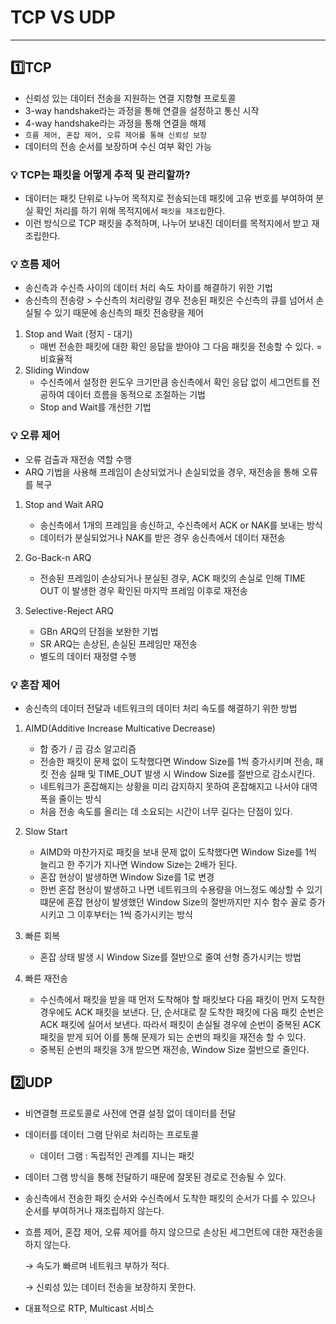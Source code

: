# TCP VS UDP

---

## 1️⃣TCP

- 신뢰성 있는 데이터 전송을 지원하는 연결 지향형 프로토콜
- 3-way handshake라는 과정을 통해 연결을 설정하고 통신 시작
- 4-way handshake라는 과정을 통해 연결을 해제
- `흐름 제어, 혼잡 제어, 오류 제어를 통해 신뢰성 보장`
- 데이터의 전송 순서를 보장하며 수신 여부 확인 가능



### 💡 TCP는 패킷을 어떻게 추적 및 관리할까?

- 데이터는 패킷 단위로 나누어 목적지로 전송되는데 패킷에 고유 번호를 부여하여 분실 확인 처리를 하기 위해 목적지에서 `패킷을 재조립`한다.
- 이런 방식으로 TCP 패킷을 추적하며, 나누어 보내진 데이터를 목적지에서 받고 재조립한다.



### 💡 흐름 제어

- 송신측과 수신측 사이의 데이터 처리 속도 차이를 해결하기 위한 기법
- 송신측의 전송량 > 수신측의 처리량일 경우 전송된 패킷은 수신측의 큐를 넘어서 손실될 수 있기 때문에 송신측의 패킷 전송량을 제어

1. Stop and Wait (정지 - 대기)
    - 매번 전송한 패킷에 대한 확인 응답을 받아야 그 다음 패킷을 전송할 수 있다. = 비효율적
2. Sliding Window
    - 수신측에서 설정한 윈도우 크기만큼 송신측에서 확인 응답 없이 세그먼트를 전공하여 데이터 흐름을 동적으로 조절하는 기법
    - Stop and Wait를 개선한 기법
    
    

### 💡 오류 제어

- 오류 검출과 재전송 역할 수행
- ARQ 기법을 사용해 프레임이 손상되었거나 손실되었을 경우, 재전송을 통해 오류를 복구

1. Stop and Wait ARQ
    - 송신측에서 1개의 프레임을 송신하고, 수신측에서 ACK or NAK를 보내는 방식
    - 데이터가 분실되었거나 NAK를 받은 경우 송신측에서 데이터 재전송

1. Go-Back-n ARQ
    - 전송된 프레임이 손상되거나 분실된 경우, ACK 패킷의 손실로 인해 TIME OUT 이 발생한 경우 확인된 마지막 프레임 이후로 재전송

1. Selective-Reject ARQ
    - GBn ARQ의 단점을 보완한 기법
    - SR ARQ는 손상된, 손실된 프레임만 재전송
    - 별도의 데이터 재정렬 수행
    
    

### 💡 혼잡 제어

- 송신측의 데이터 전달과 네트워크의 데이터 처리 속도를 해결하기 위한 방법

1. AIMD(Additive Increase Multicative Decrease)
    - 합 증가 / 곱 감소 알고리즘
    - 전송한 패킷이 문제 없이 도착했다면 Window Size를 1씩 증가시키며 전송, 패킷 전송 실패 및 TIME_OUT 발생 시 Window Size를 절반으로 감소시킨다.
    - 네트워크가 혼잡해지는 상황을 미리 감지하지 못하여 혼잡해지고 나서야 대역폭을 줄이는 방식
    - 처음 전송 속도를 올리는 데 소요되는 시간이 너무 길다는 단점이 있다.
    
2. Slow Start
    - AIMD와 마찬가지로 패킷을 보내 문제 없이 도착했다면 Window Size를 1씩 늘리고 한 주기가 지나면 Window Size는 2배가 된다.
    - 혼잡 현상이 발생하면 Window Size를 1로 변경
    - 한번 혼잡 현상이 발생하고 나면 네트워크의 수용량을 어느정도 예상할 수 있기 떄문에 혼잡 현상이 발생했던 Window Size의 절반까지만 지수 함수 꼴로 증가시키고 그 이후부터는 1씩 증가시키는 방식
    
3. 빠른 회복
    - 혼잡 상태 발생 시 Window Size를 절반으로 줄여 선형 증가시키는 방법

1. 빠른 재전송
    - 수신측에서 패킷을 받을 때 먼저 도착해야 할 패킷보다 다음 패킷이 먼저 도착한 경우에도 ACK 패킷을 보낸다. 단, 순서대로 잘 도착한 패킷에 다음 패킷 순번은 ACK 패킷에 실어서 보낸다. 따라서 패킷이 손실될 경우에 순번이 중복된 ACK 패킷을 받게 되어 이를 통해 문제가 되는 순번의 패킷을 재전송 할 수 있다.
    - 중복된 순번의 패킷을 3개 받으면 재전송, Window Size 절반으로 줄인다.
    
    

## 2️⃣UDP

- 비연결형 프로토콜로 사전에 연결 설정 없이 데이터를 전달
- 데이터를 데이터 그램 단위로 처리하는 프로토콜
    - 데이터 그램 : 독립적인 관계를 지니는 패킷
- 데이터 그램 방식을 통해 전달하기 때문에 잘못된 경로로 전송될 수 있다.
- 송신측에서 전송한 패킷 순서와 수신측에서 도착한 패킷의 순서가 다를 수 있으나 순서를 부여하거나 재조립하지 않는다.
- 흐름 제어, 혼잡 제어, 오류 제어를 하지 않으므로 손상된 세그먼트에 대한 재전송을 하지 않는다.
  
    → 속도가 빠르며 네트워크 부하가 적다.
    
    → 신뢰성 있는 데이터 전송을 보장하지 못한다.
    
- 대표적으로 RTP, Multicast 서비스